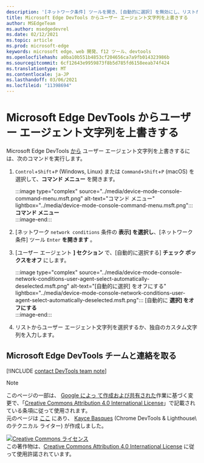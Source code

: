 ```yaml
---
description: '[ネットワーク条件] ツールを開き、[自動的に選択] を無効にし、リストから選択するか、カスタム文字列を入力します。'
title: Microsoft Edge DevTools からユーザー エージェント文字列を上書きする
author: MSEdgeTeam
ms.author: msedgedevrel
ms.date: 02/12/2021
ms.topic: article
ms.prod: microsoft-edge
keywords: microsoft edge、web 開発、f12 ツール、devtools
ms.openlocfilehash: a0ba10b551b4853cf204656ca7a9fb014323986b
ms.sourcegitcommit: 6cf12643e9959873f8b5d785fd6158eeab74f424
ms.translationtype: MT
ms.contentlocale: ja-JP
ms.lasthandoff: 03/06/2021
ms.locfileid: "11398694"
---
```

<!-- Copyright Kayce Basques 

   Licensed under the Apache License, Version 2.0 (the "License");
   you may not use this file except in compliance with the License.
   You may obtain a copy of the License at

       https://www.apache.org/licenses/LICENSE-2.0

   Unless required by applicable law or agreed to in writing, software
   distributed under the License is distributed on an "AS IS" BASIS,
   WITHOUT WARRANTIES OR CONDITIONS OF ANY KIND, either express or implied.
   See the License for the specific language governing permissions and
   limitations under the License.  -->

# <a name="override-the-user-agent-string-from-microsoft-edge-devtools"></a>Microsoft Edge DevTools からユーザー エージェント文字列を上書きする  

Microsoft Edge DevTools [から][MDNUserAgent] ユーザー エージェント文字列を上書きするには、次のコマンドを実行します。  

1.  `Control`+`Shift`+`P` \(Windows, Linux\) または `Command`+`Shift`+`P` \(macOS\) を選択して、**コマンド メニュー** を開きます。  
    
    :::image type="complex" source="../media/device-mode-console-command-menu.msft.png" alt-text="コマンド メニュー" lightbox="../media/device-mode-console-command-menu.msft.png":::
       **コマンド メニュー**  
    :::image-end:::  
    
1.  [ネットワーク `network conditions` 条件の **表示] を選択し**、[ネットワーク条件] ツール `Enter` **を開きます** 。  
1.  [ユーザー エージェント **] セクション** で、[自動的に選択する] **チェック ボックスをオフ** にします。  
    
    :::image type="complex" source="../media/device-mode-console-network-conditions-user-agent-select-automatically-deselected.msft.png" alt-text="[自動的に選択] をオフにする" lightbox="../media/device-mode-console-network-conditions-user-agent-select-automatically-deselected.msft.png":::
       [自動的に **選択] をオフにする**  
    :::image-end:::  
    
1.  リストからユーザー エージェント文字列を選択するか、独自のカスタム文字列を入力します。  
    
## <a name="getting-in-touch-with-the-microsoft-edge-devtools-team"></a>Microsoft Edge DevTools チームと連絡を取る  

[!INCLUDE [contact DevTools team note](../includes/contact-devtools-team-note.md)]  

<!-- links -->  

[MDNUserAgent]: https://developer.mozilla.org/docs/Glossary/User_agent "ユーザー エージェント |MDN"  

> [!NOTE]
> このページの一部は、 [Google によっ て作成および共有された][GoogleSitePolicies]作業に基づく変更で、「[Creative Commons Attribution 4.0 International License][CCA4IL]」で記載されている条項に従って使用されます。  
> 元のページは [ここ](https://developers.google.com/web/tools/chrome-devtools/device-mode/override-user-agent) にあり、 [Kayce Basques][KayceBasques] \(Chrome DevTools \& Lighthouse\ のテクニカル ライター) が作成しました。  

[![Creative Commons ライセンス][CCby4Image]][CCA4IL]  
この著作物は、[Creative Commons Attribution 4.0 International License][CCA4IL] に従って使用許諾されています。  

[CCA4IL]: https://creativecommons.org/licenses/by/4.0  
[CCby4Image]: https://i.creativecommons.org/l/by/4.0/88x31.png  
[GoogleSitePolicies]: https://developers.google.com/terms/site-policies  
[KayceBasques]: https://developers.google.com/web/resources/contributors/kaycebasques  
